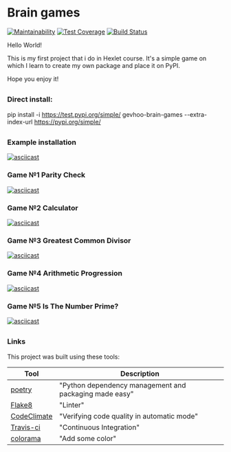 # Brain games

[![Maintainability](https://api.codeclimate.com/v1/badges/a99a88d28ad37a79dbf6/maintainability)](https://codeclimate.com/github/codeclimate/codeclimate/maintainability)
[![Test Coverage](https://api.codeclimate.com/v1/badges/a99a88d28ad37a79dbf6/test_coverage)](https://codeclimate.com/github/codeclimate/codeclimate/test_coverage)
[![Build Status](https://travis-ci.org/GeVhoo/python-project-lvl1.svg?branch=master)](https://travis-ci.org/GeVhoo/python-project-lvl1)

Hello World!

This is my first project that i do in Hexlet course.
It's a simple game on which I learn to create my own package and place it on PyPI.

Hope you enjoy it!
##

### Direct install:

pip install -i https://test.pypi.org/simple/ gevhoo-brain-games --extra-index-url https://pypi.org/simple/
##

### Example installation
[![asciicast](https://asciinema.org/a/Ca3gyxJ6pDgV6Fmy10bQxqFGd.svg)](https://asciinema.org/a/Ca3gyxJ6pDgV6Fmy10bQxqFGd)

### Game №1 Parity Check
[![asciicast](https://asciinema.org/a/lf5HGq7MHnt6Ag1rSGQ38B0OL.svg)](https://asciinema.org/a/lf5HGq7MHnt6Ag1rSGQ38B0OL)

### Game №2 Calculator
[![asciicast](https://asciinema.org/a/MdyXQryCZjNzXX84zvaDDBJIO.svg)](https://asciinema.org/a/MdyXQryCZjNzXX84zvaDDBJIO)

### Game №3 Greatest Common Divisor
[![asciicast](https://asciinema.org/a/qiC0uDXbRavosS5uFlcNtt3Jz.svg)](https://asciinema.org/a/qiC0uDXbRavosS5uFlcNtt3Jz)

### Game №4 Arithmetic Progression
[![asciicast](https://asciinema.org/a/Vwk2sCat3YgEKIGOUScsSh5DS.svg)](https://asciinema.org/a/Vwk2sCat3YgEKIGOUScsSh5DS)

### Game №5 Is The Number Prime?
[![asciicast](https://asciinema.org/a/5Z9hXW0qhrW9maTyZ4KS7iplL.svg)](https://asciinema.org/a/5Z9hXW0qhrW9maTyZ4KS7iplL)
##

### Links

This project was built using these tools:

| Tool                                                                        | Description                                             |
|-----------------------------------------------------------------------------|---------------------------------------------------------|
| [poetry](https://poetry.eustace.io/)                                        | "Python dependency management and packaging made easy"  |
| [Flake8](https://flake8.pycqa.org/)                                         | "Linter"                                                |
| [CodeClimate](https://codeclimate.com/)                                     | "Verifying code quality in automatic mode"              |
| [Travis-ci](https://travis-ci.org/)                                         | "Continuous Integration"                                |
| [colorama](https://pypi.org/project/colorama/)                              | "Add some color"                                        |


